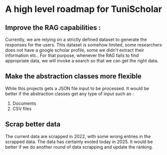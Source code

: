 # A high level roadmap for TuniScholar 

## Improve the RAG capabilities :
Currently, we are relying on a strictly defined dataset to generate the responses for the users. 
This dataset is somehow limited, some researchers does not have a google scholar profile, some we didn't extract their information etc..
For that purpose, whenever the RAG fails to find appropriate data, we will invoke a search so that we can get the right data. 

## Make the abstraction classes more flexible
While this projects gets a JSON file input to be processed. It would be better if the abstraction classes get any type of input such as : 
1.  Documents
2.  CSV files

## Scrap better data 
The current data are scrapped in 2022, with some wrong entries in the scrapped data. The data has certainly evoled today in 2025. It would be better if we do another round of data scrapping and update the ranking. 

